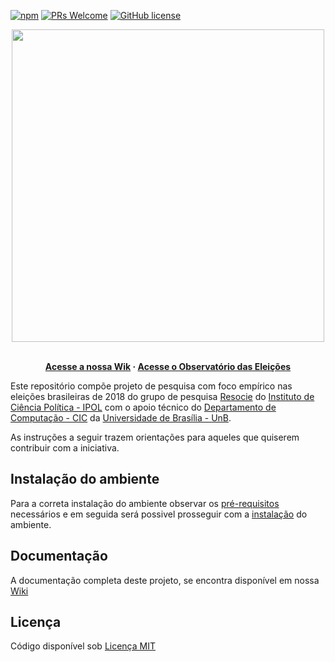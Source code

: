 
[![npm](https://img.shields.io/npm/v/npm.svg?style=flat-square)](https://www.npmjs.com/package/npm) [![PRs Welcome](https://img.shields.io/badge/PRs-welcome-brightgreen.svg?style=flat-square)](http://makeapullrequest.com) [![GitHub license](https://img.shields.io/badge/license-MIT-blue.svg?style=flat-square)](https://github.com/your/your-project/blob/master/LICENSE)

<p align="center">
  <a href="https://github.com/unb-cic-esw/data-viz/wiki">
    <img src="https://github.com/unb-cic-esw/data-viz/blob/master/public/imagens/Logo.png" width=500 >
  </a>

  <p align="center">
    <br><strong>
    <a href="https://github.com/unb-cic-esw/data-viz/wiki">Acesse a nossa Wik</a>
    &middot;
    <a href="https://dataviz-resocie.herokuapp.com/">Acesse o Observatório das Eleições</a>
  </strong>
  </p>
</p>

Este repositório compõe projeto de pesquisa com foco empírico nas eleições brasileiras de 2018 do grupo de pesquisa [Resocie](http://resocie.org) do [Instituto de Ciência Política - IPOL](http://ipol.unb.br/) com o apoio técnico do [Departamento de Computação - CIC](http://www.cic.unb.br/) da [Universidade de Brasília - UnB](http://unb.br).

As instruções a seguir trazem orientações para aqueles que quiserem contribuir com a iniciativa.



## Instalação do ambiente

Para a correta instalação do ambiente observar os [pré-requisitos](https://github.com/unb-cic-esw/data-viz/wiki/Pr%C3%A9-requisitos) necessários e em seguida será possivel prosseguir com a [instalação](https://github.com/unb-cic-esw/data-viz/wiki/Instala%C3%A7%C3%A3o) do ambiente.


## Documentação

A documentação completa deste projeto, se encontra disponível em nossa [Wiki](https://github.com/unb-cic-esw/data-viz/wiki)


## Licença

Código disponível sob [Licença MIT](LICENSE)
